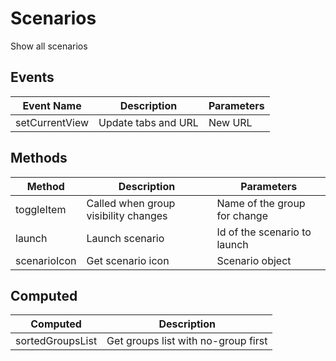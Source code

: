 # Scenarios

Show all scenarios

## Events

<!-- @vuese:Scenarios:events:start -->
|Event Name|Description|Parameters|
|---|---|---|
|setCurrentView|Update tabs and URL|New URL|

<!-- @vuese:Scenarios:events:end -->


## Methods

<!-- @vuese:Scenarios:methods:start -->
|Method|Description|Parameters|
|---|---|---|
|toggleItem|Called when group visibility changes|Name of the group for change|
|launch|Launch scenario|Id of the scenario to launch|
|scenarioIcon|Get scenario icon|Scenario object|

<!-- @vuese:Scenarios:methods:end -->


## Computed

<!-- @vuese:Scenarios:computed:start -->
|Computed|Description|
|---|---|
|sortedGroupsList|Get groups list with no-group first|

<!-- @vuese:Scenarios:computed:end -->


